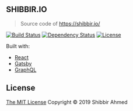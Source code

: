 ## SHIBBIR.IO
> Source code of https://shibbir.io/

[![Build Status](https://travis-ci.org/shibbir/shibbir.io.svg?branch=master)](https://travis-ci.org/shibbir/shibbir.io)
[![Dependency Status](https://david-dm.org/shibbir/shibbir.io.svg)](https://david-dm.org/shibbir/shibbir.io)
[![License](https://img.shields.io/badge/license-MIT-blue.svg)](http://opensource.org/licenses/MIT)

Built with:

- [React](https://reactjs.org/)
- [Gatsby](https://www.gatsbyjs.org/)
- [GraphQL](https://graphql.org/)

## License
<a href="https://opensource.org/licenses/MIT">The MIT License</a> Copyright &copy; 2019 Shibbir Ahmed
